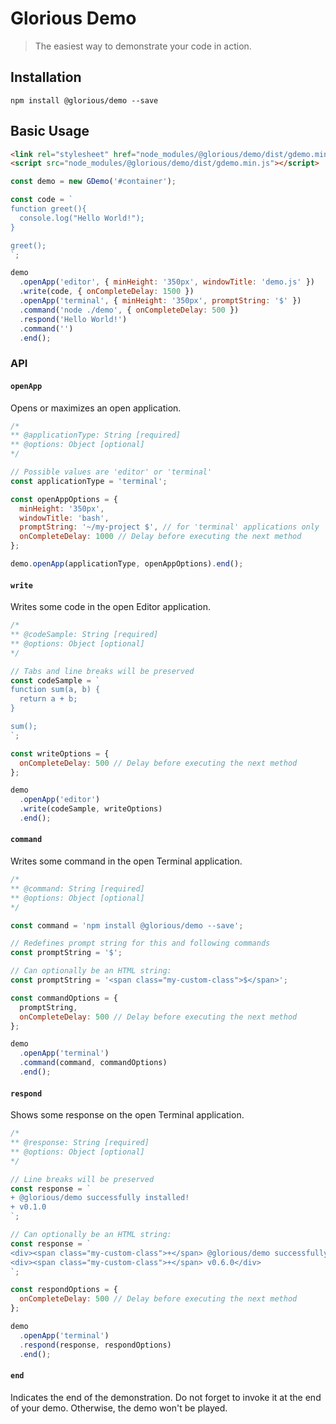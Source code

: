 # Glorious Demo

> The easiest way to demonstrate your code in action.

## Installation

```
npm install @glorious/demo --save
```

## Basic Usage

```html
<link rel="stylesheet" href="node_modules/@glorious/demo/dist/gdemo.min.css">
<script src="node_modules/@glorious/demo/dist/gdemo.min.js"></script>
```

```javascript
const demo = new GDemo('#container');

const code = `
function greet(){
  console.log("Hello World!");
}

greet();
`;

demo
  .openApp('editor', { minHeight: '350px', windowTitle: 'demo.js' })
  .write(code, { onCompleteDelay: 1500 })
  .openApp('terminal', { minHeight: '350px', promptString: '$' })
  .command('node ./demo', { onCompleteDelay: 500 })
  .respond('Hello World!')
  .command('')
  .end();
```

### API

#### `openApp`

Opens or maximizes an open application.

```javascript
/*
** @applicationType: String [required]
** @options: Object [optional]
*/

// Possible values are 'editor' or 'terminal'
const applicationType = 'terminal';

const openAppOptions = {
  minHeight: '350px',
  windowTitle: 'bash',
  promptString: '~/my-project $', // for 'terminal' applications only
  onCompleteDelay: 1000 // Delay before executing the next method
};

demo.openApp(applicationType, openAppOptions).end();
```

#### `write`

Writes some code in the open Editor application.

```javascript
/*
** @codeSample: String [required]
** @options: Object [optional]
*/

// Tabs and line breaks will be preserved
const codeSample = `
function sum(a, b) {
  return a + b;
}

sum();
`;

const writeOptions = {
  onCompleteDelay: 500 // Delay before executing the next method
};

demo
  .openApp('editor')
  .write(codeSample, writeOptions)
  .end();
```

#### `command`

Writes some command in the open Terminal application.

```javascript
/*
** @command: String [required]
** @options: Object [optional]
*/

const command = 'npm install @glorious/demo --save';

// Redefines prompt string for this and following commands
const promptString = '$';

// Can optionally be an HTML string:
const promptString = '<span class="my-custom-class">$</span>';

const commandOptions = {
  promptString,
  onCompleteDelay: 500 // Delay before executing the next method
};

demo
  .openApp('terminal')
  .command(command, commandOptions)
  .end();
```

#### `respond`

Shows some response on the open Terminal application.

```javascript
/*
** @response: String [required]
** @options: Object [optional]
*/

// Line breaks will be preserved
const response = `
+ @glorious/demo successfully installed!
+ v0.1.0
`;

// Can optionally be an HTML string:
const response = `
<div><span class="my-custom-class">+</span> @glorious/demo successfully installed!</div>
<div><span class="my-custom-class">+</span> v0.6.0</div>
`;

const respondOptions = {
  onCompleteDelay: 500 // Delay before executing the next method
};

demo
  .openApp('terminal')
  .respond(response, respondOptions)
  .end();
```

#### `end`

Indicates the end of the demonstration. Do not forget to invoke it at the end of your demo. Otherwise, the demo won't be played.
